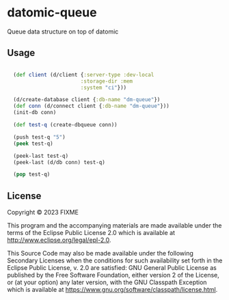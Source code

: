 # datomic-queue

Queue data structure on top of datomic

## Usage

``` clojure

  (def client (d/client {:server-type :dev-local
                        :storage-dir :mem
                        :system "ci"}))

  (d/create-database client {:db-name "dm-queue"})
  (def conn (d/connect client {:db-name "dm-queue"}))
  (init-db conn)

  (def test-q (create-dbqueue conn))

  (push test-q "5") 
  (peek test-q)

  (peek-last test-q) 
  (peek-last (d/db conn) test-q)

  (pop test-q) 
```

## License

Copyright © 2023 FIXME

This program and the accompanying materials are made available under the
terms of the Eclipse Public License 2.0 which is available at
http://www.eclipse.org/legal/epl-2.0.

This Source Code may also be made available under the following Secondary
Licenses when the conditions for such availability set forth in the Eclipse
Public License, v. 2.0 are satisfied: GNU General Public License as published by
the Free Software Foundation, either version 2 of the License, or (at your
option) any later version, with the GNU Classpath Exception which is available
at https://www.gnu.org/software/classpath/license.html.
